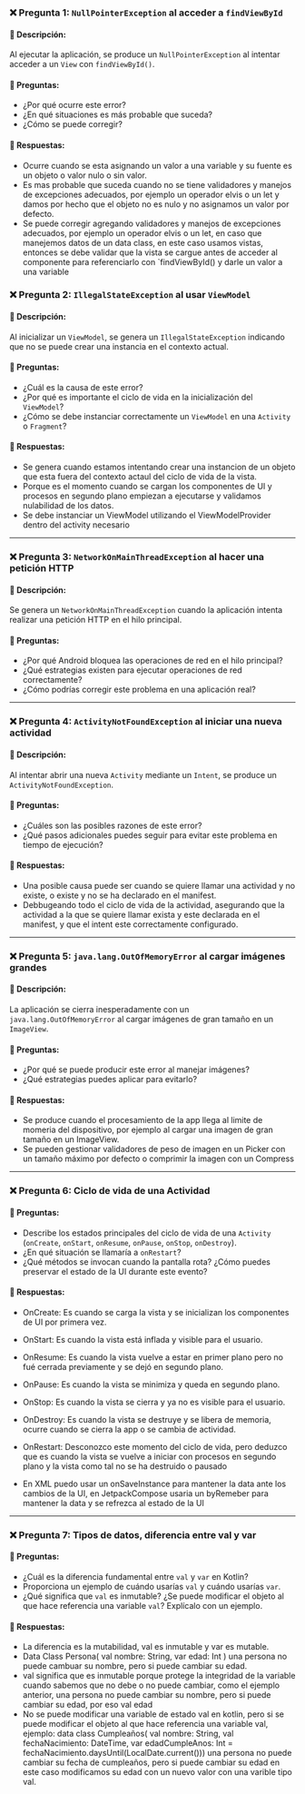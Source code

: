 ### ❌ Pregunta 1: `NullPointerException` al acceder a `findViewById`
#### 🔹 **Descripción:**
Al ejecutar la aplicación, se produce un `NullPointerException` al intentar acceder a un `View` con `findViewById()`.
#### 🔹 **Preguntas:**
- ¿Por qué ocurre este error?
- ¿En qué situaciones es más probable que suceda?
- ¿Cómo se puede corregir?

#### 🔹 **Respuestas:**
- Ocurre cuando se esta asignando un valor a una variable y su fuente es un objeto o valor nulo o sin valor.
- Es mas probable que suceda cuando no se tiene validadores y manejos de excepciones adecuados, por ejemplo un operador elvis o un let y damos por hecho que el objeto no es nulo y no asignamos un valor por defecto.
- Se puede corregir agregando validadores y manejos de excepciones adecuados, por ejemplo un operador elvis o un let,  en caso que manejemos datos de un data class, en este caso usamos vistas,
entonces se debe validar que la vista se cargue antes de acceder al componente para referenciarlo con `findViewById() y darle un valor a una variable


### ❌ Pregunta 2: `IllegalStateException` al usar `ViewModel`
#### 🔹 **Descripción:**
Al inicializar un `ViewModel`, se genera un `IllegalStateException` indicando que no se puede crear una instancia en el contexto actual.
#### 🔹 **Preguntas:**
- ¿Cuál es la causa de este error?
- ¿Por qué es importante el ciclo de vida en la inicialización del `ViewModel`?
- ¿Cómo se debe instanciar correctamente un `ViewModel` en una `Activity` o `Fragment`?

#### 🔹 **Respuestas:**
- Se genera cuando estamos intentando crear una instancion de un objeto que esta fuera del contexto actaul del ciclo de vida de la vista.
- Porque es el momento cuando se cargan los componentes de UI y procesos en segundo plano empiezan a ejecutarse y validamos nulabilidad de los datos.
- Se debe instanciar un ViewModel utilizando el ViewModelProvider dentro del activity necesario 

---

### ❌ Pregunta 3: `NetworkOnMainThreadException` al hacer una petición HTTP
#### 🔹 **Descripción:**
Se genera un `NetworkOnMainThreadException` cuando la aplicación intenta realizar una petición HTTP en el hilo principal.
#### 🔹 **Preguntas:**
- ¿Por qué Android bloquea las operaciones de red en el hilo principal?
- ¿Qué estrategias existen para ejecutar operaciones de red correctamente?
- ¿Cómo podrías corregir este problema en una aplicación real?

---

### ❌ Pregunta 4: `ActivityNotFoundException` al iniciar una nueva actividad
#### 🔹 **Descripción:**
Al intentar abrir una nueva `Activity` mediante un `Intent`, se produce un `ActivityNotFoundException`.
#### 🔹 **Preguntas:**
- ¿Cuáles son las posibles razones de este error?
- ¿Qué pasos adicionales puedes seguir para evitar este problema en tiempo de ejecución?

#### 🔹 **Respuestas:**
- Una posible causa puede ser cuando se quiere llamar una actividad y no existe, o existe y no se ha declarado en el manifest.
- Debbugeando todo el ciclo de vida de la actividad, asegurando que la actividad a la que se quiere llamar exista y este declarada en el manifest, y que el intent este correctamente configurado.
---

### ❌ Pregunta 5: `java.lang.OutOfMemoryError` al cargar imágenes grandes
#### 🔹 **Descripción:**
La aplicación se cierra inesperadamente con un `java.lang.OutOfMemoryError` al cargar imágenes de gran tamaño en un `ImageView`.
#### 🔹 **Preguntas:**
- ¿Por qué se puede producir este error al manejar imágenes?
- ¿Qué estrategias puedes aplicar para evitarlo?

#### 🔹 **Respuestas:**
- Se produce cuando el procesamiento de la app llega al limite de momeria del dispositivo, por ejemplo al cargar una imagen de gran tamaño en un ImageView.
- Se pueden gestionar validadores de peso de imagen en un Picker con un tamaño máximo por defecto o comprimir la imagen con un Compress

---

### ❌ Pregunta 6: Ciclo de vida de una Actividad
#### 🔹 **Preguntas:**
- Describe los estados principales del ciclo de vida de una `Activity` (`onCreate`, `onStart`, `onResume`, `onPause`, `onStop`, `onDestroy`).
- ¿En qué situación se llamaría a `onRestart`?
- ¿Qué métodos se invocan cuando la pantalla rota? ¿Cómo puedes preservar el estado de la UI durante este evento?

#### 🔹 **Respuestas:**
- OnCreate: Es cuando se carga la vista y se inicializan los componentes de UI por primera vez.
- OnStart: Es cuando la vista está inflada y visible para el usuario.
- OnResume: Es cuando la vista vuelve a estar en primer plano pero no fué cerrada previamente y se dejó en segundo plano.
- OnPause: Es cuando la vista se minimiza y queda en segundo plano.
- OnStop: Es cuando la vista se cierra y ya no es visible para el usuario.
- OnDestroy: Es cuando la vista se destruye y se libera de memoria, ocurre cuando se cierra la app o se cambia de actividad.

- OnRestart: Desconozco este momento del ciclo de vida, pero deduzco que es cuando la vista se vuelve a iniciar con procesos en segundo plano y la vista como tal no se ha destruido o pausado

- En XML puedo usar un onSaveInstance para mantener la data ante los cambios de la UI, en JetpackCompose usaria un byRemeber para mantener la data y se refrezca al estado de la UI
---

### ❌ Pregunta 7: Tipos de datos, diferencia entre val y var
#### 🔹 **Preguntas:**
- ¿Cuál es la diferencia fundamental entre `val` y `var` en Kotlin?
- Proporciona un ejemplo de cuándo usarías `val` y cuándo usarías `var`.
- ¿Qué significa que `val` es inmutable? ¿Se puede modificar el objeto al que hace referencia una variable `val`? Explícalo con un ejemplo.

#### 🔹 **Respuestas:**
- La diferencia es la mutabilidad, val es inmutable y var es mutable.
- Data Class Persona(
    val nombre: String,
    var edad: Int ) una persona no puede cambuar su nombre, pero si puede cambiar su edad.
- val significa que es inmutable porque protege la integridad de la variable cuando sabemos que no debe o no puede cambiar,
como el ejemplo anterior, una persona no puede cambiar su nombre, pero si puede cambiar su edad, por eso val edad
- No se puede modificar una variable de estado val en kotlin, pero si se puede modificar el objeto al que hace referencia una variable val, ejemplo:
 data class Cumpleaños(
  val nombre: String,
  val fechaNacimiento: DateTime,
  var edadCumpleAnos: Int = fechaNacimiento.daysUntil(LocalDate.current())) una persona no puede cambiar su fecha de cumpleaños, pero si puede cambiar su edad en este caso modificamos su edad con un nuevo valor con una varible tipo val.